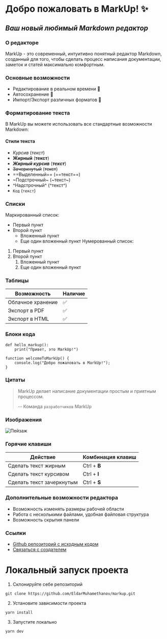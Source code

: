 # Добро пожаловать в MarkUp! ✨
## _Ваш новый любимый Markdown редактор_
### О редакторе
MarkUp - это современный, интуитивно понятный редактор Markdown, созданный для того, чтобы сделать процесс написания документации, заметок и статей максимально комфортным.
### Основные возможности
- Редактирование в реальном времени 📝 
- Автосохранение 💾
- Импорт/Экспорт различных форматов 🔄
### Форматирование текста
В MarkUp вы можете использовать все стандартные возможности Markdown:
#### Стили текста
- *Курсив* (*текст*)
- **Жирный** (**текст**)
- ***Жирный курсив*** (***текст***)
- ~~Зачеркнутый~~ (~~текст~~)
- ==Выделенный== (==текст==)
- ~Подстрочный~ (~текст~)
- ^Надстрочный^ (^текст^)
- `Код` (`текст`)
### Списки
Маркированный список:
- Первый пункт
- Второй пункт
  - Вложенный пункт
  - Еще один вложенный пункт
Нумерованный список:
1. Первый пункт
2. Второй пункт
   1. Вложенный пункт
   2. Еще один вложенный пункт
### Таблицы
| Возможность | Наличие  |
|-------------|----------------|
| Облачное хранение | ✅ |
| Экспорт в PDF | ✅ |
| Экспорт в HTML | ✅ |
### Блоки кода
```
def hello_markup():
    print("Привет, это MarkUp!")
```
```
function welcomeToMarkUp() {
    console.log("Добро пожаловать в MarkUp!");
}
```
### Цитаты
> MarkUp делает написание документации
> простым и приятным процессом.
> 
> -- Команда `разработчиков` MarkUp
### Изображения
![Пейзаж](https://avatars.mds.yandex.net/i?id=5baa6b7882b473c38fb339f53dae882f_l-5234843-images-thumbs&n=13)
### Горячие клавиши
| Действие | Комбинация клавиш |
|----------|-------------------|
| Сделать текст жирным | Ctrl + **B** |
| Сделать текст курсивом | Ctrl + **I** |
| Сделать текст зачеркнутым | Ctrl + **S** |
### Дополнительные возможности редактора
- Возможность изменять размеры рабочей области
- Работа с несколькими файлами, удобная файловая структура
- Возможность скрытия панели 
### Ссылки
- [Github репозиторий с исходным кодом](https://github.com/EldarMuhamethanov/markup)
- [Связаться с создателем](https://github.com/EldarMuhamethanov)

# Локальный запуск проекта

1. Склонируйте себе репозиторий
  ```
  git clone https://github.com/EldarMuhamethanov/markup.git
  ```
2. Установите зависимости проекта
  ```
  yarn install
  ```
3. Запустите локально
  ```
  yarn dev
  ```
